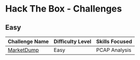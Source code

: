 # Hack The Box - Challenges

## Easy

| Challenge Name                                | Difficulty Level | Skills Focused |
| --------------------------------------------- | ---------------- | -------------- |
| [MarketDump](./Easy/marketDump/marketdump.md) | Easy             | PCAP Analysis  |

